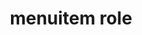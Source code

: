 ---
{
  "title": "menuitem role",
  "description": "An option in a set of choices contained by a menu or menubar.",
  "category": "aria",
  "keywords": [
    "menuitem role"
  ],
  "last_test_date": "2020-03-25",
  "test_results_url": "https://a11ysupport.io/tech/aria/menuitem_role",
  "test_url": "https://a11ysupport.io/tech/aria/menuitem_role",
  "stats": {
    "dragon_win": {
      "chrome": {
        "80": "a"
      }
    },
    "jaws": {
      "chrome": {
        "80": "y"
      },
      "ie": {
        "11": "a"
      },
      "firefox": {
        "74": "y"
      }
    },
    "narrator": {
      "edge": {
        "44": "a"
      }
    },
    "nvda": {
      "chrome": {
        "80": "a"
      },
      "firefox": {
        "74": "y"
      }
    },
    "talkback": {
      "and_chr": {
        "80": "a"
      }
    },
    "va_and": {
      "and_chr": {
        "80": "a"
      }
    },
    "vo_ios": {
      "ios_saf": {
        "13.4": "a"
      }
    },
    "vo_macos": {
      "safari": {
        "13.1": "a"
      }
    },
    "orca": {
      "firefox": {
        "74": "a"
      }
    },
    "vc_ios": {
      "ios_saf": {
        "13.3.1": "a"
      }
    },
    "vc_macos": {
      "safari": {
        "13.0.5": "u"
      }
    },
    "wsr": {
      "chrome": {
        "80": "a"
      }
    }
  },
  "links": {
    "ARIA spec for menuitem": "https://www.w3.org/TR/wai-aria-1.1/#menuitem"
  }
}
---